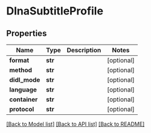 # DlnaSubtitleProfile

## Properties
Name | Type | Description | Notes
------------ | ------------- | ------------- | -------------
**format** | **str** |  | [optional] 
**method** | **str** |  | [optional] 
**didl_mode** | **str** |  | [optional] 
**language** | **str** |  | [optional] 
**container** | **str** |  | [optional] 
**protocol** | **str** |  | [optional] 

[[Back to Model list]](../README.md#documentation-for-models) [[Back to API list]](../README.md#documentation-for-api-endpoints) [[Back to README]](../README.md)

